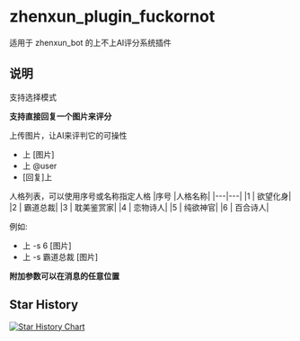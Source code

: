 # zhenxun_plugin_fuckornot
适用于 zhenxun_bot 的上不上AI评分系统插件

## 说明
支持选择模式

**支持直接回复一个图片来评分**

上传图片，让AI来评判它的可操性
* 上 [图片]
* 上 @user
* [回复]上

人格列表，可以使用序号或名称指定人格
|序号 |人格名称|
|---|---|
|1 | 欲望化身|
|2 | 霸道总裁|
|3 | 耽美鉴赏家|
|4 | 恋物诗人|
|5 | 纯欲神官|
|6 | 百合诗人|

例如:
* 上 -s 6 [图片]
* 上 -s 霸道总裁 [图片]

**附加参数可以在消息的任意位置**


## Star History

[![Star History Chart](https://api.star-history.com/svg?repos=molanp/zhenxun_plugin_fuckornot&type=Date)](https://www.star-history.com/#molanp/zhenxun_plugin_fuckornot&Date)